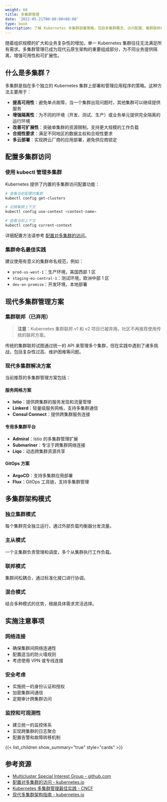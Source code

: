 ```yaml
---
weight: 68
title: 多集群管理
date: '2022-05-21T00:00:00+08:00'
type: book
description: 了解 Kubernetes 多集群部署策略，包括多集群概念、访问配置、集群联邦以及现代多集群管理解决方案，提高应用的可用性、隔离性和可扩展性。
---
```


随着组织规模的扩大和业务复杂性的增加，单一 Kubernetes 集群往往无法满足所有需求。多集群管理已成为现代云原生架构的重要组成部分，为不同业务提供隔离，增强可用性和可扩展性。

## 什么是多集群？

多集群是指在多个独立的 Kubernetes 集群上部署和管理应用程序的策略。这种方法主要用于：

- **提高可用性**：避免单点故障，当一个集群出现问题时，其他集群可以继续提供服务
- **增强隔离性**：为不同的环境（开发、测试、生产）或业务单元提供完全隔离的运行环境
- **改善可扩展性**：突破单集群的资源限制，支持更大规模的工作负载
- **合规性要求**：满足不同地区的数据主权和合规性要求
- **多云部署**：实现跨云厂商的应用部署，避免供应商锁定

## 配置多集群访问

### 使用 kubectl 管理多集群

Kubernetes 提供了内置的多集群访问配置功能：

```bash
# 查看当前配置的集群
kubectl config get-clusters

# 切换集群上下文
kubectl config use-context <context-name>

# 查看当前上下文
kubectl config current-context
```

详细配置方法请参考 [配置对多集群的访问](https://kubernetes.io/zh/docs/tasks/access-application-cluster/configure-access-multiple-clusters/)。

### 集群命名最佳实践

建议使用有意义的集群命名规范，例如：

- `prod-us-west-1`：生产环境，美国西部 1 区
- `staging-eu-central-1`：测试环境，欧洲中部 1 区
- `dev-on-premise`：开发环境，本地部署

## 现代多集群管理方案

### 集群联邦（已弃用）

> **注意**：Kubernetes 集群联邦 v1 和 v2 项目已被弃用。社区不再推荐使用传统的联邦方案。

传统的集群联邦试图通过统一的 API 来管理多个集群，但在实践中遇到了诸多挑战，包括复杂性过高、维护困难等问题。

### 现代多集群解决方案

当前推荐的多集群管理方案包括：

#### 服务网格方案

- **Istio**：提供跨集群的服务发现和流量管理
- **Linkerd**：轻量级服务网格，支持多集群通信
- **Consul Connect**：提供跨集群服务连接

#### 专用多集群平台

- **Admiral**：Istio 的多集群管理扩展
- **Submariner**：专注于跨集群网络连接
- **Liqo**：动态跨集群资源共享

#### GitOps 方案

- **ArgoCD**：支持多集群应用部署
- **Flux**：GitOps 工具链，支持多集群管理

## 多集群架构模式

### 独立集群模式

每个集群完全独立运行，通过外部负载均衡器分发流量。

### 主从模式

一个主集群负责管理和调度，多个从集群执行工作负载。

### 联邦模式

集群间松耦合，通过标准化接口进行协调。

### 混合模式

结合多种模式的优势，根据具体需求灵活选择。

## 实施注意事项

### 网络连接

- 确保集群间网络连通性
- 配置适当的防火墙规则
- 考虑使用 VPN 或专线连接

### 安全考虑

- 实施统一的身份认证和授权
- 加密集群间通信
- 定期审计跨集群访问

### 监控和可观测性

- 建立统一的监控体系
- 实现跨集群的日志聚合
- 配置告警和故障转移机制

{{< list_children show_summary="true" style="cards" >}}

## 参考资源

- [Multicluster Special Interest Group - github.com](https://github.com/kubernetes/community/blob/master/sig-multicluster/README.md)
- [配置对多集群的访问 - kubernetes.io](https://kubernetes.io/zh/docs/tasks/access-application-cluster/configure-access-multiple-clusters/)
- [Kubernetes 多集群管理最佳实践 - CNCF](https://www.cncf.io/blog/2021/04/12/simplifying-multi-clusters-in-kubernetes/)
- [现代多集群架构指南 - kubernetes.io](https://kubernetes.io/docs/concepts/cluster-administration/networking/#multi-cluster-networking)
